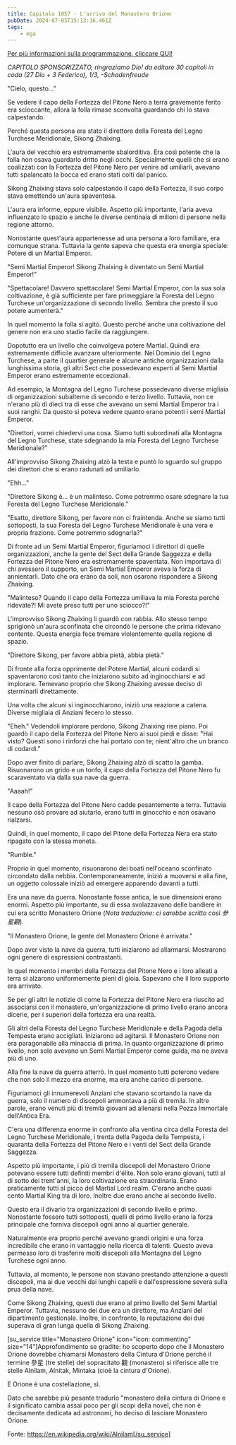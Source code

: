 ```yaml
---
title: Capitolo 1057 - L'arrivo del Monastero Orione
pubDate: 2024-07-05T15:13:16.461Z
tags:
    - mga
---
```



<a href="https://www.novelleleggere.com/category/martial-god-asura-ita/" rel="noopener noreferrer" target="_blank">Per più informazioni sulla programmazione, cliccare QUI!</a>


<em>CAPITOLO SPONSORIZZATO, ringraziamo Dio!
da editare
30 capitoli in coda (27 Dio + 3 Federico), 1/3,
-Schadenfreude</em>


"Cielo, questo..."


Se vedere il capo della Fortezza del Pitone Nero a terra gravemente ferito era scioccante, allora la folla rimase sconvolta guardando chi lo stava calpestando.


Perché questa persona era stato il direttore della Foresta del Legno Turchese Meridionale, Sikong Zhaixing.


L'aura del vecchio era estremamente sbalorditiva. Era così potente che la folla non osava guardarlo dritto negli occhi. Specialmente quelli che si erano coalizzati con la Fortezza del Pitone Nero per venire ad umiliarli, avevano tutti spalancato la bocca ed erano stati colti dal panico.


Sikong Zhaixing stava solo calpestando il capo della Fortezza, il suo corpo stava emettendo un'aura spaventosa.


L'aura era informe, eppure visibile. Aspetto più importante, l'aria aveva influenzato lo spazio e anche le diverse centinaia di milioni di persone nella regione attorno.


Nonostante quest'aura appartenesse ad una persona a loro familiare, era comunque strana. Tuttavia la gente sapeva che questa era energia speciale: Potere di un Martial Emperor.


"Semi Martial Emperor! Sikong Zhaixing è diventato un Semi Martial Emperor!"


"Spettacolare! Davvero spettacolare! Semi Martial Emperor, con la sua sola coltivazione, è già sufficiente per fare primeggiare la Foresta del Legno Turchese un'organizzazione di secondo livello. Sembra che presto il suo potere aumenterà."


In quel momento la folla si agitò. Questo perché anche una coltivazione del genere non era uno stadio facile da raggiungere.


Dopotutto era un livello che coinvolgeva potere Martial. Quindi era estremamente difficile avanzare ulteriormente. Nel Dominio del Legno Turchese, a parte il quartier generale e alcune antiche organizzazioni dalla lunghissima storia, gli altri Sect che possedevano esperti al Semi Martial Emperor erano estremamente eccezionali.


Ad esempio, la Montagna del Legno Turchese possedevano diverse migliaia di organizzazioni subalterne di secondo e terzo livello. Tuttavia, non ce n'erano più di dieci tra di esse che avevano un semi Martial Emperor tra i suoi ranghi. Da questo si poteva vedere quanto erano potenti i semi Martial Emperor.


"Direttori, vorrei chiedervi una cosa. Siamo tutti subordinati alla Montagna del Legno Turchese, state sdegnando la mia Foresta del Legno Turchese Meridionale?"


All'improvviso Sikong Zhaixing alzò la testa e puntò lo sguardo sul gruppo dei direttori che si erano radunati ad umiliarlo.


"Ehh..."


"Direttore Sikong è... è un malinteso. Come potremmo osare sdegnare la tua Foresta del Legno Turchese Meridionale."


"Esatto, direttore Sikong, per favore non ci fraintenda. Anche se siamo tutti sottoposti, la sua Foresta del Legno Turchese Meridionale è una vera e propria frazione. Come potremmo sdegnarla?"


Di fronte ad un Semi Martial Emperor, figuriamoci i direttori di quelle organizzazioni, anche la gente del Sect della Grande Saggezza e della Fortezza del Pitone Nero era estremamente spaventata. Non importava di chi avessero il supporto, un Semi Martial Emperor aveva la forza di annientarli. Dato che ora erano da soli, non osarono rispondere a Sikong Zhaixing.


"Malinteso? Quando il capo della Fortezza umiliava la mia Foresta perché ridevate?! Mi avete preso tutti per uno sciocco?!"


L'improvviso Sikong Zhaixing li guardò con rabbia. Allo stesso tempo sprigionò un'aura sconfinata che circondò le persone che prima ridevano contente. Questa energia fece tremare violentemente quella regione di spazio.


"Direttore Sikong, per favore abbia pietà, abbia pietà."


Di fronte alla forza opprimente del Potere Martial, alcuni codardi si spaventarono così tanto che iniziarono subito ad inginocchiarsi e ad implorare. Temevano proprio che Sikong Zhaixing avesse deciso di sterminarli direttamente.


Una volta che alcuni si inginocchiarono, iniziò una reazione a catena. Diverse migliaia di Anziani fecero lo stesso.


"Eheh." Vedendoli implorare perdono, Sikong Zhaixing rise piano. Poi guardò il capo della Fortezza del Pitone Nero ai suoi piedi e disse: "Hai visto? Questi sono i rinforzi che hai portato con te; nient'altro che un branco di codardi."


Dopo aver finito di parlare, Sikong Zhaixing alzò di scatto la gamba. Risuonarono un grido e un tonfo, il capo della Fortezza del Pitone Nero fu scaraventato via dalla sua nave da guerra.


"Aaaah!"


Il capo della Fortezza del Pitone Nero cadde pesantemente a terra. Tuttavia nessuno osò provare ad aiutarlo, erano tutti in ginocchio e non osavano rialzarsi.


Quindi, in quel momento, il capo del Pitone della Fortezza Nera era stato ripagato con la stessa moneta.


"Rumble."


Proprio in quel momento, risuonarono dei boati nell'oceano sconfinato circondato dalla nebbia. Contemporaneamente, iniziò a muoversi e alla fine, un oggetto colossale iniziò ad emergere apparendo davanti a tutti.


Era una nave da guerra. Nonostante fosse antica, le sue dimensioni erano enormi. Aspetto più importante, su di essa svolazzavano delle bandiere in cui era scritto Monastero Orione (<em>Nota traduzione: ci sarebbe scritto così 參星觀</em>).


"Il Monastero Orione, la gente del Monastero Orione è arrivata."


Dopo aver visto la nave da guerra, tutti iniziarono ad allarmarsi. Mostrarono ogni genere di espressioni contrastanti.


In quel momento i membri della Fortezza del Pitone Nero e i loro alleati a terra si alzarono uniformemente pieni di gioia. Sapevano che il loro supporto era arrivato.


Se per gli altri le notizie di come la Fortezza del Pitone Nero era riuscito ad associarsi con il monastero, un'organizzazione di primo livello erano ancora dicerie, per i superiori della fortezza era una realtà.


Gli altri della Foresta del Legno Turchese Meridionale e della Pagoda della Tempesta erano accigliati. Iniziarono ad agitarsi. Il Monastero Orione non era paragonabile alla minaccia di prima. In quanto organizzazione di primo livello, non solo avevano un Semi Martial Emperor come guida, ma ne aveva più di uno.


Alla fine la nave da guerra atterrò. In quel momento tutti poterono vedere che non solo il mezzo era enorme, ma era anche carico di persone.


Figuriamoci gli innumerevoli Anziani che stavano scortando la nave da guerra, solo il numero di discepoli ammontava a più di tremila. In altre parole, erano venuti più di tremila giovani ad allenarsi nella Pozza Immortale dell'Antica Era.


C'era una differenza enorme in confronto alla ventina circa della Foresta del Legno Turchese Meridionale, i trenta della Pagoda della Tempesta, i quaranta della Fortezza del Pitone Nero e i venti del Sect della Grande Saggezza.


Aspetto più importante, i più di tremila discepoli del Monastero Orione potevano essere tutti definiti membri d'élite. Non solo erano giovani, tutti al di sotto dei trent'anni, la loro coltivazione era straordinaria. Erano praticamente tutti al picco del Martial Lord realm. C'erano anche quasi cento Martial King tra di loro. Inoltre due erano anche al secondo livello.


Questo era il divario tra organizzazioni di secondo livello e primo. Nonostante fossero tutti sottoposti, quelli di primo livello erano la forza principale che forniva discepoli ogni anno al quartier generale.


Naturalmente era proprio perché avevano grandi origini e una forza incredibile che erano in vantaggio nella ricerca di talenti. Questo aveva permesso loro di trasferire molti discepoli alla Montagna del Legno Turchese ogni anno.


Tuttavia, al momento, le persone non stavano prestando attenzione a questi discepoli, ma ai due vecchi dai lunghi capelli e dall'espressione severa sulla prua della nave.


Come Sikong Zhaixing, questi due erano al primo livello del Semi Martial Emperor. Tuttavia, nessuno dei due era un direttore, ma Anziani del dipartimento gestionale. Inoltre, in confronto, la reputazione dei due superava di gran lunga quella di Sikong Zhaixing.


[su_service title="Monastero Orione" icon="icon: commenting" size="14"]Approfondimento se gradite: ho scoperto dopo che il Monastero Orione dovrebbe chiamarsi Monastero della Cintura d'Orione perché il termine 參星 (tre stelle) del sopracitato 觀 (monastero) si riferisce alle tre stelle Alnilam, Alnitak, Mintaka (cioè la cintura d'Orione).


E Orione è una costellazione, sì.


Dato che sarebbe più pesante tradurlo "monastero della cintura di Orione e il significato cambia assai poco per gli scopi della novel, che non è decisamente dedicata ad astronomi, ho deciso di lasciare Monastero Orione.


Fonte: https://en.wikipedia.org/wiki/Alnilam[/su_service]
                                


                                




